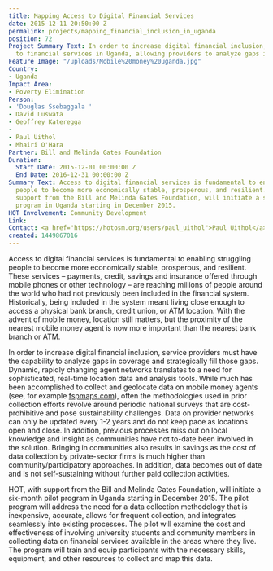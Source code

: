 ```yaml
---
title: Mapping Access to Digital Financial Services
date: 2015-12-11 20:50:00 Z
permalink: projects/mapping_financial_inclusion_in_uganda
position: 72
Project Summary Text: In order to increase digital financial inclusion, HOT maps access
  to financial services in Uganda, allowing providers to analyze gaps in coverage.
Feature Image: "/uploads/Mobile%20money%20uganda.jpg"
Country:
- Uganda
Impact Area:
- Poverty Elimination
Person:
- 'Douglas Ssebaggala '
- David Luswata
- Geoffrey Kateregga
- 
- Paul Uithol
- Mhairi O'Hara
Partner: Bill and Melinda Gates Foundation
Duration:
  Start Date: 2015-12-01 00:00:00 Z
  End Date: 2016-12-31 00:00:00 Z
Summary Text: Access to digital financial services is fundamental to enabling poor
  people to become more economically stable, prosperous, and resilient. HOT, with
  support from the Bill and Melinda Gates Foundation, will initiate a six-month pilot
  program in Uganda starting in December 2015.
HOT Involvement: Community Development
Link: 
Contact: <a href="https://hotosm.org/users/paul_uithol">Paul Uithol</a>
created: 1449867016
---
```


Access to digital financial services is fundamental to enabling struggling people to become more economically stable, prosperous, and resilient. These services – payments, credit, savings and insurance offered through mobile phones or other technology – are reaching millions of people around the world who had not previously been included in the financial system. Historically, being included in the system meant living close enough to access a physical bank branch, credit union, or ATM location. With the advent of mobile money, location still matters, but the proximity of the nearest mobile money agent is now more important than the nearest bank branch or ATM.

In order to increase digital financial inclusion, service providers must have the capability to analyze gaps in coverage and strategically fill those gaps. Dynamic, rapidly changing agent networks translates to a need for sophisticated, real-time location data and analysis tools. While much has been accomplished to collect and geolocate data on mobile money agents (see, for example [fspmaps.com](http://fspmaps.com)), often the methodologies used in prior collection efforts revolve around periodic national surveys that are cost-prohibitive and pose sustainability challenges. Data on provider networks can only be updated every 1-2 years and do not keep pace as locations open and close. In addition, previous processes miss out on local knowledge and insight as communities have not to-date been involved in the solution. Bringing in communities also results in savings as the cost of data collection by private-sector firms is much higher than community/participatory approaches. In addition, data becomes out of date and is not self-sustaining without further paid collection activities.

HOT, with support from the Bill and Melinda Gates Foundation, will initiate a six-month pilot program in Uganda starting in December 2015. The pilot program will address the need for a data collection methodology that is inexpensive, accurate, allows for frequent collection, and integrates seamlessly into existing processes. The pilot will examine the cost and effectiveness of involving university students and community members in collecting data on financial services available in the areas where they live. The program will train and equip participants with the necessary skills, equipment, and other resources to collect and map this data.
